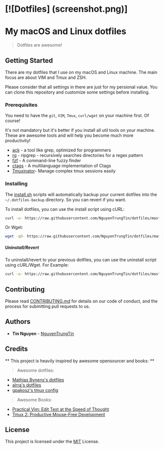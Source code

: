 # [![Dotfiles] (screenshot.png)]

# My macOS and Linux dotfiles

> Dotfiles are awesome!

## Getting Started

There are my dotfiles that I use on my macOS and Linux machine. The main focus are about VIM and Tmux and ZSH. 

Please consider that all settings in there are just for my persional value. You can clone this repository and customize some settings before installing.

### Prerequisites

You need to have the `git`, `VIM`, `Tmux`, `curl/wget` on your machine first. Of course! 

It's not mandatory but it's better if you install all util tools on your machine. These are awesome tools and will help you become much more productivity! 

- [ack](https://beyondgrep.com/) - a tool like grep, optimized for programmers
- [rg](https://github.com/BurntSushi/ripgrep) - ripgrep - recursively searches directories for a regex pattern
- [fzf](https://github.com/junegunn/fzf) - A command-line fuzzy finder
- [ctags](http://ctags.sourceforge.net/) - A multilanguage implementation of Ctags
- [Tmuxinator](https://github.com/tmuxinator/tmuxinator)- Manage complex tmux sessions easily

### Installing

The [install.sh](install.sh) scripts will automatically backup your current dotfiles into the `~/.dotfiles-backup` directory. So you can revert if you want.

To install dotfiles, you can use the install script using cURL:

```sh
curl -o- https://raw.githubusercontent.com/NguyenTrungTin/dotfiles/master/install.sh | bash
```

Or Wget:

```sh
wget -qO- https://raw.githubusercontent.com/NguyenTrungTin/dotfiles/master/install.sh | bash
```

##### Uninstall/Revert

To uninstall/revert to your previous dotfiles, you can use the uninstall script using cURL/Wget. For Example:

```sh
curl -o- https://raw.githubusercontent.com/NguyenTrungTin/dotfiles/master/uninstall.sh | bash
```

## Contributing

Please read [CONTRIBUTING.md](CONTRIBUTING.md) for details on our code of conduct, and the process for submitting pull requests to us.

## Authors

* **Tin Nguyen** - [NguyenTrungTin](https://github.com/NguyenTrungTin)

## Credits

** This project is heavily inspired by awesome opensourcer and books: **

> Awesome dotfiles: 
- [Mathias Bynens's dotfiles](https://github.com/mathiasbynens/dotfiles)
- [alrra's dotfiles](https://github.com/mathiasbynens/dotfiles)
- [gpakosz's tmux config](https://github.com/gpakosz/.tmux)

> Awesome Books: 
- [Practical Vim: Edit Text at the Speed of Thought](https://pragprog.com/book/dnvim2/practical-vim-second-edition)
- [Tmux 2: Productive Mouse-Free Development](https://pragprog.com/book/bhtmux2/tmux-2)

## License

This project is licensed under the [MIT](LICENSE.md) License.

